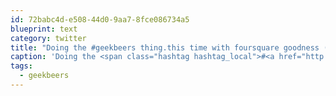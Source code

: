 ```yaml
---
id: 72babc4d-e508-44d0-9aa7-8fce086734a5
blueprint: text
category: twitter
title: "Doing the #geekbeers thing.this time with foursquare goodness (with Shane at Doc Willoughby's Downtown Pub‎) — path.com/p/1T9AcY"
caption: 'Doing the <span class="hashtag hashtag_local">#<a href="http://tweettemp.darylchymko.ca/?tag=geekbeers">geekbeers</a> thing.this time with foursquare goodness (with Shane at Doc Willoughby''s Downtown Pub‎) — <a href="http://path.com/p/1T9AcY" title="http://path.com/p/1T9AcY" class="link link_untco">path.com/p/1T9AcY</a>'
tags:
  - geekbeers
---
```

